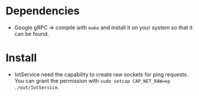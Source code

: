 # Dependencies

- Google gRPC => compile with ``make`` and install it on your system so that it can be found.

# Install
- IotService need the capability to create raw sockets for ping requests. 
  You can grant the permission with ```sudo setcap CAP_NET_RAW=ep ./out/IotService```.
